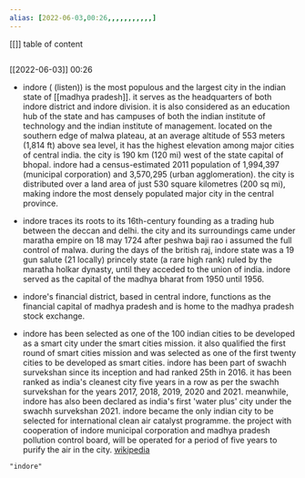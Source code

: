 ```yaml
---
alias: [2022-06-03,00:26,,,,,,,,,,,]
---
```

[[]]
table of content
```toc
```

[[2022-06-03]] 00:26
- indore ( (listen)) is the most populous and the largest city in the indian state of [[madhya pradesh]]. it serves as the headquarters of both indore district and indore division. it is also considered as an education hub of the state and has campuses of both the indian institute of technology and the indian institute of management. located on the southern edge of malwa plateau, at an average altitude of 553 meters (1,814 ft) above sea level, it has the highest elevation among major cities of central india. the city is 190 km (120 mi) west of the state capital of bhopal. indore had a census-estimated 2011 population of 1,994,397 (municipal corporation) and 3,570,295 (urban agglomeration). the city is distributed over a land area of just 530 square kilometres (200 sq mi), making indore the most densely populated major city in the central province.

- indore traces its roots to its 16th-century founding as a trading hub between the deccan and delhi. the city and its surroundings came under maratha empire on 18 may 1724 after peshwa baji rao i assumed the full control of malwa. during the days of the british raj, indore state was a 19 gun salute (21 locally) princely state (a rare high rank) ruled by the maratha holkar dynasty, until they acceded to the union of india. indore served as the capital of the madhya bharat from 1950 until 1956.

- indore's financial district, based in central indore, functions as the financial capital of madhya pradesh and is home to the madhya pradesh stock exchange.

- indore has been selected as one of the 100 indian cities to be developed as a smart city under the smart cities mission. it also qualified the first round of smart cities mission and was selected as one of the first twenty cities to be developed as smart cities. indore has been part of swachh survekshan since its inception and had ranked 25th in 2016. it has been ranked as india's cleanest city five years in a row as per the swachh survekshan for the years 2017, 2018, 2019, 2020 and 2021. meanwhile, indore has also been declared as india's first 'water plus' city under the swachh survekshan 2021. indore became the only indian city to be selected for international clean air catalyst programme. the project with cooperation of indore municipal corporation and madhya pradesh pollution control board, will be operated for a period of five years to purify the air in the city.
[wikipedia](https://en.wikipedia.org/wiki/indore)
```query
"indore"
```